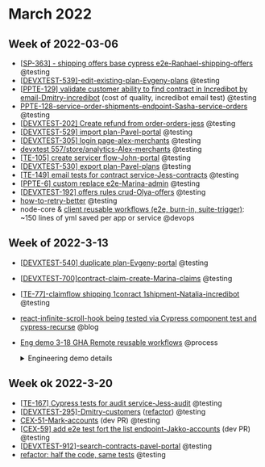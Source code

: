 # March 2022

## Week of 2022-03-06

- [[SP-363\] - shipping offers base cypress e2e-Raphael-shipping-offers](https://github.com/helloextend/node-core/pull/8350#event-6225610133) @testing
- [[DEVXTEST-539\]-edit-existing-plan-Evgeny-plans](https://github.com/helloextend/client/pull/3412) @testing
- [[PPTE-129\] validate customer ability to find contract in Incredibot by email-Dmitry-incredibot](https://github.com/helloextend/node-core/pull/8372)  (cost of quality, incredibot email test) @testing
- [PPTE-128-service-order-shipments-endpoint-Sasha-service-orders](https://github.com/helloextend/node-core/pull/7843#pullrequestreview-900887492) @testing
- [[DEVXTEST-202\] Create refund from order-orders-jess](https://github.com/helloextend/node-core/pull/8227) @testing
- [[DEVXTEST-529\] import plan-Pavel-portal](https://github.com/helloextend/client/pull/3381#event-6189858691) @testing
- [[DEVXTEST-305\] login page-alex-merchants](https://github.com/helloextend/client/pull/3335) @testing
- [devxtest 557/store/analytics-Alex-merchants](https://github.com/helloextend/client/pull/3369) @testing
- [[TE-105\] create servicer flow-John-portal](https://github.com/helloextend/client/pull/3379) @testing
- [[DEVXTEST-530\] export plan-Pavel-plans](https://github.com/helloextend/client/pull/3410) @testing
- [[TE-149\] email tests for contract service-Jess-contracts](https://github.com/helloextend/node-core/pull/8335) @testing
- [[PPTE-6\] custom replace e2e-Marina-admin](https://github.com/helloextend/client/pull/3423) @testing
- [[DEVXTEST-192\] offers rules crud-Olya-offers](https://github.com/helloextend/node-core/pull/8305) @testing
- [how-to-retry-better](https://github.com/helloextend/node-core/pull/8357) @testing
- node-core & [client reusable workflows  (e2e, burn-in, suite-trigger)](https://github.com/helloextend/client/pull/3419): ~150 lines of yml saved per app or service @devops

## Week of 2022-3-13

- [[DEVXTEST-540\] duplicate plan-Evgeny-portal](https://github.com/helloextend/client/pull/3463#event-6248326925) @testing

- [[DEVXTEST-700\]contract-claim-create-Marina-claims](https://github.com/helloextend/node-core/pull/8474) @testing

- [[TE-77\]-claimflow shipping 1conract 1shipment-Natalia-incredibot](https://github.com/helloextend/node-core/pull/8470#event-6253174658) @testing

- [react-infinite-scroll-hook being tested via Cypress component test and cypress-recurse](https://www.youtube.com/watch?v=XwjQdJmXoOY&t=785s) @blog

- [Eng demo 3-18 GHA Remote reusable workflows]() @process
    <details><summary>Engineering demo details</summary>
    
    ### The 3 GitHub Action (GHA) workflows for e2e

    - **regular e2e**: *shifted left, runs on feature branches and deployments* [example](https://github.com/helloextend/node-core/actions/workflows/auth-e2e.yml)
    - **test burn-in**: *make your tests unbreakable* [example](https://github.com/helloextend/node-core/actions/workflows/auth-repeat-title.yml)
    - **trigger jobs**: *poor man's CD, or troubleshoot Service X on Sandbox Y* [example](https://github.com/helloextend/node-core/actions/workflows/auth-trigger-e2e-suite.yml)
    
    ### Save yml duplication between similar entities
    
    - [client reusable workflows (**regular e2e PR**)](https://github.com/helloextend/client/pull/3419): *~150 lines of yml saved per workflow, per app/service*
    - [remote reusable worfklow repo](https://github.com/helloextend/gha-reusable-workflows)
    
    #### Client (5 apps)
    
    - [client repo - yml overview](https://github.com/helloextend/client/tree/main/.github)
    - [client repo - Actions](https://github.com/helloextend/client/actions/workflows/customers-e2e-deployment.yml)
    
    #### Node-core (20 services)
    
    - [node-core repo - file level overview](https://github.com/helloextend/node-core/tree/master/.github/workflows)
    - [node-core repo - Actions](https://github.com/helloextend/node-core/actions/workflows/big-commerce-e2e.yml)
    
    #### Test plugins (6 plugins)
    
    - [cypress-product Actions](https://github.com/helloextend/cypress-product/actions) vs [cypress-claim Actions](https://github.com/helloextend/cypress-claim/actions)
    - [cypress-product yml](https://github.com/helloextend/cypress-product/tree/main/.github/workflows) vs [cypress-claim yml](https://github.com/helloextend/cypress-claim/tree/main/.github/workflows)
    
      
    
    </details>

## Week ok 2022-3-20

- [[TE-167\] Cypress tests for audit service-Jess-audit](https://github.com/helloextend/node-core/pull/8594#event-6277953938) @testing
- [[DEVXTEST-295\]-Dmitry-customers](https://github.com/helloextend/client/pull/3479) ([refactor](https://github.com/helloextend/client/pull/3531)) @testing
- [CEX-51-Mark-accounts](https://github.com/helloextend/node-core/pull/8600) (dev PR) @testing
- [[CEX-59\] add e2e test fort the list endpoint-Jakko-accounts](https://github.com/helloextend/node-core/pull/8602) (dev PR) @testing
- [[DEVXTEST-912\]-search-contracts-pavel-portal](https://github.com/helloextend/client/pull/3538#pullrequestreview-917956480) @testing
- [refactor: half the code, same tests](https://github.com/helloextend/node-core/pull/8581) @testing
  
